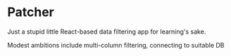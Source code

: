 # Patcher

Just a stupid little React-based data filtering app for learning's sake.

Modest ambitions include multi-column filtering, connecting to suitable DB
